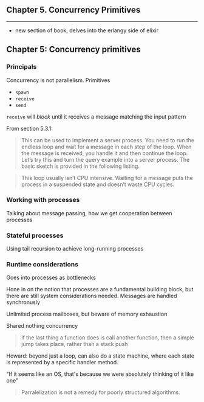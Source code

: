## Chapter 5. Concurrency Primitives





------------

* new section of book, delves into the erlangy side of elixir


## Chapter 5: Concurrency primitives

### Principals

Concurrency is not parallelism.
Primitives

* `spawn`
* `receive`
* `send`

`receive` will _block_ until it receives a message matching the input pattern

From section 5.3.1:

> This can be used to implement a server process. You need to run the endless loop and wait for a message in each step of the loop. When the message is received, you handle it and then continue the loop. Let’s try this and turn the query example into a server process. The basic sketch is provided in the following listing.

> This loop usually isn’t CPU intensive. Waiting for a message puts the process in a suspended state and doesn’t waste CPU cycles.

### Working with processes

Talking about message passing, how we get cooperation between processes

### Stateful processes

Using tail recursion to achieve long-running processes

### Runtime considerations

Goes into processes as bottlenecks

Hone in on the notion that processes are a fundamental building block, but there
are still system considerations needed.  Messages are handled synchronusly

Unlimited process mailboxes, but beware of memory exhaustion

Shared nothing concurrency

> if the last thing a function does is call another function, then a simple
> jump takes place, rather than a stack push


Howard:  beyond just a loop, can also do a state machine, where each state is
represented by a specific handler method.

"If it seems like an OS, that's because we were absolutely thinking of it like one"

> Parralelization is not a remedy for poorly structured algorithms.

